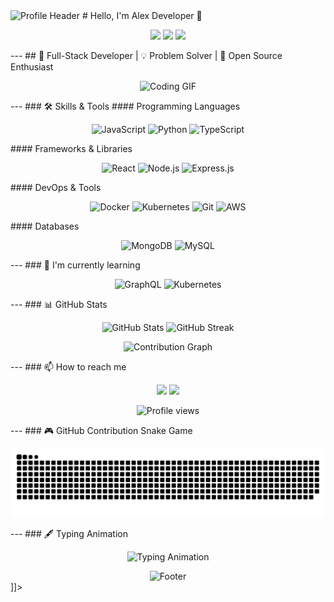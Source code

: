 <![CDATA[
<div align="center">
  <img src="https://capsule-render.vercel.app/api?type=waving&color=gradient&height=200&section=header&text=Alex%20Developer&fontSize=70&fontAlignY=35" alt="Profile Header"/>
</div>

# Hello, I'm Alex Developer 👋

<p align="center">
  <a href="https://github.com/alexdev"><img src="https://img.shields.io/badge/-GitHub-181717?style=for-the-badge&logo=GitHub&logoColor=white"/></a>
  <a href="https://linkedin.com/in/alexdev"><img src="https://img.shields.io/badge/-LinkedIn-0077B5?style=for-the-badge&logo=LinkedIn&logoColor=white"/></a>
  <a href="https://twitter.com/alexdev"><img src="https://img.shields.io/badge/-Twitter-1DA1F2?style=for-the-badge&logo=Twitter&logoColor=white"/></a>
</p>

---

## 🚀 Full-Stack Developer | 💡 Problem Solver | 🌟 Open Source Enthusiast

<p align="center">
  <img src="https://media.giphy.com/media/qgQUggAC3Pfv687qPC/giphy.gif" width="300" alt="Coding GIF"/>
</p>

---

### 🛠 Skills & Tools

#### Programming Languages
<p align="center">
  <img src="https://img.shields.io/badge/-JavaScript-F7DF1E?style=for-the-badge&logo=JavaScript&logoColor=black" alt="JavaScript" />
  <img src="https://img.shields.io/badge/-Python-3776AB?style=for-the-badge&logo=Python&logoColor=white" alt="Python" />
  <img src="https://img.shields.io/badge/-TypeScript-3178C6?style=for-the-badge&logo=TypeScript&logoColor=white" alt="TypeScript" />
</p>

#### Frameworks & Libraries
<p align="center">
  <img src="https://img.shields.io/badge/-React-61DAFB?style=for-the-badge&logo=React&logoColor=black" alt="React" />
  <img src="https://img.shields.io/badge/-Node.js-339933?style=for-the-badge&logo=Node.js&logoColor=white" alt="Node.js" />
  <img src="https://img.shields.io/badge/-Express.js-000000?style=for-the-badge&logo=Express&logoColor=white" alt="Express.js" />
</p>

#### DevOps & Tools
<p align="center">
  <img src="https://img.shields.io/badge/-Docker-2496ED?style=for-the-badge&logo=Docker&logoColor=white" alt="Docker" />
  <img src="https://img.shields.io/badge/-Kubernetes-326CE5?style=for-the-badge&logo=Kubernetes&logoColor=white" alt="Kubernetes" />
  <img src="https://img.shields.io/badge/-Git-F05032?style=for-the-badge&logo=Git&logoColor=white" alt="Git" />
  <img src="https://img.shields.io/badge/-AWS-FF9900?style=for-the-badge&logo=Amazon-AWS&logoColor=white" alt="AWS" />
</p>

#### Databases
<p align="center">
  <img src="https://img.shields.io/badge/-MongoDB-47A248?style=for-the-badge&logo=MongoDB&logoColor=white" alt="MongoDB" />
  <img src="https://img.shields.io/badge/-MySQL-4479A1?style=for-the-badge&logo=MySQL&logoColor=white" alt="MySQL" />
</p>

---

### 🌱 I'm currently learning

<p align="center">
  <img src="https://img.shields.io/badge/-GraphQL-E10098?style=for-the-badge&logo=GraphQL&logoColor=white" alt="GraphQL" />
  <img src="https://img.shields.io/badge/-Kubernetes-326CE5?style=for-the-badge&logo=Kubernetes&logoColor=white" alt="Kubernetes" />
</p>

---

### 📊 GitHub Stats

<p align="center">
  <img src="https://github-readme-stats.vercel.app/api?username=alexdev&show_icons=true&count_private=true&theme=react" alt="GitHub Stats" />
  <img src="https://github-readme-streak-stats.herokuapp.com/?user=alexdev&theme=react" alt="GitHub Streak" />
</p>

<p align="center">
  <img src="https://activity-graph.herokuapp.com/graph?username=alexdev&theme=react-dark" alt="Contribution Graph" />
</p>

---

### 📫 How to reach me

<p align="center">
  <a href="mailto:alex@example.com"><img src="https://img.shields.io/badge/-Email-D14836?style=for-the-badge&logo=Gmail&logoColor=white"/></a>
  <a href="https://alexdev.com"><img src="https://img.shields.io/badge/-Website-000000?style=for-the-badge&logo=About.me&logoColor=white"/></a>
</p>

<p align="center">
  <img src="https://komarev.com/ghpvc/?username=alexdev&color=blueviolet&style=flat-square&label=Profile+Views" alt="Profile views" />
</p>

---

### 🎮 GitHub Contribution Snake Game

<p align="center">
  <img src="https://raw.githubusercontent.com/Platane/snk/output/github-contribution-grid-snake-dark.svg" alt="Snake Game Contribution Grid"/>
</p>

---

### 🖋 Typing Animation

<p align="center">
  <img src="https://readme-typing-svg.demolab.com?font=Fira+Code&pause=1000&color=2196F3&center=true&width=600&lines=Full-Stack+Developer;Problem+Solver;Open+Source+Enthusiast" alt="Typing Animation" />
</p>

<div align="center">
  <img src="https://capsule-render.vercel.app/api?type=waving&color=gradient&height=100&section=footer" alt="Footer"/>
</div>
]]>
